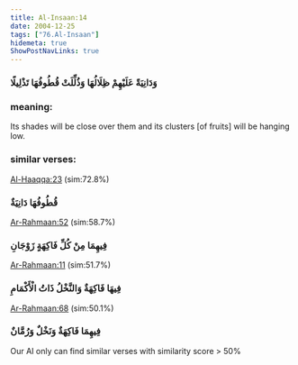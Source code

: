 ```yaml
---
title: Al-Insaan:14
date: 2004-12-25
tags: ["76.Al-Insaan"]
hidemeta: true 
ShowPostNavLinks: true 
---
```

### وَدَانِيَةً عَلَيْهِمْ ظِلَالُهَا وَذُلِّلَتْ قُطُوفُهَا تَذْلِيلًا
### meaning: 
Its shades will be close over them and its clusters [of fruits] will be hanging low.
### similar verses: 

[Al-Haaqqa:23](/69/23) (sim:72.8%)

### قُطُوفُهَا دَانِيَةٌ

[Ar-Rahmaan:52](/55/52) (sim:58.7%)

### فِيهِمَا مِنْ كُلِّ فَاكِهَةٍ زَوْجَانِ

[Ar-Rahmaan:11](/55/11) (sim:51.7%)

### فِيهَا فَاكِهَةٌ وَالنَّخْلُ ذَاتُ الْأَكْمَامِ

[Ar-Rahmaan:68](/55/68) (sim:50.1%)

### فِيهِمَا فَاكِهَةٌ وَنَخْلٌ وَرُمَّانٌ

Our AI only can find similar verses with similarity score > 50% 
